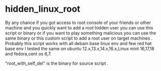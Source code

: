 # hidden_linux_root
By any chance if you got access to root console of your friends or other machine and you quickly want to add a root hidden user you can use this script or binary or if you want to play something malicious you can use the same binary or this custom script to add a root user on target machines . Probably this script works with all debain base linux env and few red hat base env I tested the same on ubuntu 12.x,13.x,14.x,16.x,Linux mint 16,17,18 and fedora,cent os 6,7.


"root_with_self_del" is the binary for source script . 
